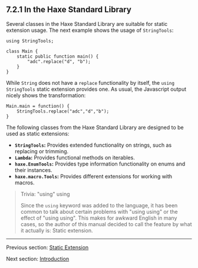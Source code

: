 ## 7.2.1 In the Haxe Standard Library

Several classes in the Haxe Standard Library are suitable for static extension usage. The next example shows the usage of `StringTools`:

```
using StringTools;

class Main {
	static public function main() {
		"adc".replace("d", "b");
	}
}
```

While `String` does not have a `replace` functionality by itself, the `using StringTools` static extension provides one. As usual, the Javascript output nicely shows the transformation:

```
Main.main = function() {
	StringTools.replace("adc","d","b");
}
```

The following classes from the Haxe Standard Library are designed to be used as static extensions:



* **`StringTools`:** Provides extended functionality on strings, such as replacing or trimming.
* **`Lambda`:** Provides functional methods on iterables.
* **`haxe.EnumTools`:** Provides type information functionality on enums and their instances.
* **`haxe.macro.Tools`:** Provides different extensions for working with macros.





> Trivia: "using" using
>
> Since the `using` keyword was added to the language, it has been common to talk about certain problems with "using using" or the effect of "using using". This makes for awkward English in many cases, so the author of this manual decided to call the feature by what it actually is: Static extension.

---

Previous section: [Static Extension](https://github.com/Simn/HaxeManual/tree/master/md/manual/7.2-Static_Extension.md)

Next section: [Introduction](https://github.com/Simn/HaxeManual/tree/master/md/manual/7.3.1-Introduction.md)